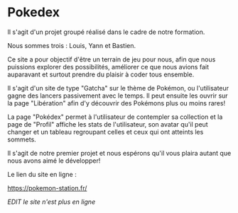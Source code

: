 # Pokedex

Il s'agit d'un projet groupé réalisé dans le cadre de notre formation.

Nous sommes trois : Louis, Yann et Bastien.

Ce site a pour objectif d'être un terrain de jeu pour nous, afin que nous puissions
explorer des possibilités, améliorer ce que nous avions fait auparavant et surtout
prendre du plaisir à coder tous ensemble.

Il s'agit d'un site de type "Gatcha" sur le thème de Pokémon, ou l'utilisateur gagne
des lancers passivement avec le temps. Il peut ensuite les ouvrir sur la
page "Libération" afin d'y découvrir des Pokémons plus ou moins rares! 

La page "Pokédex" permet à l'utilisateur de contempler sa collection et la 
page de "Profil" affiche les stats de l'utilisateur, son avatar qu'il peut changer
et un tableau regroupant celles et ceux qui ont atteints les sommets. 

Il s'agit de notre premier projet et nous espérons qu'il vous plaira autant que nous
avons aimé le développer!


Le lien du site en ligne : 

https://pokemon-station.fr/

*EDIT le site n'est plus en ligne*

